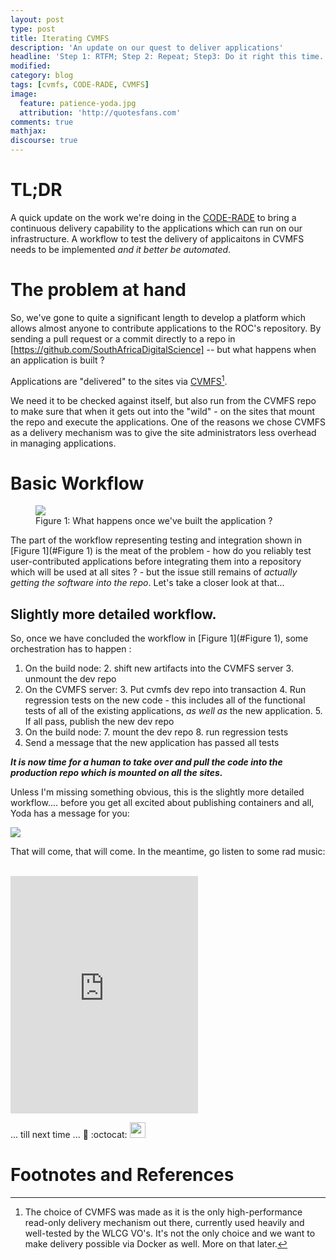 ```yaml
---
layout: post
type: post
title: Iterating CVMFS
description: 'An update on our quest to deliver applications'
headline: 'Step 1: RTFM; Step 2: Repeat; Step3: Do it right this time...'
modified:
category: blog
tags: [cvmfs, CODE-RADE, CVMFS]
image:
  feature: patience-yoda.jpg
  attribution: 'http://quotesfans.com'
comments: true
mathjax:
discourse: true
---
```


# TL;DR

A quick update on the work we're doing in the [CODE-RADE](https://github.com/AAROC/CODE-RADE-project) to bring a continuous delivery capability to the applications which can run on our infrastructure. A workflow to test the delivery of applicaitons in CVMFS needs to be implemented *and it better be automated*.

# The problem at hand

So, we've gone to quite a significant length to develop a platform which allows almost anyone to contribute applications to the ROC's repository. By sending a pull request or a commit directly to a repo in [https://github.com/SouthAfricaDigitalScience] -- but what happens when an application is built ?

Applications are "delivered" to the sites via [CVMFS](http://cernvm.cern.ch/portal/cvmfs)[^maybedocker].

We need it to be checked against itself, but also run from the CVMFS repo to make sure that when it gets out into the "wild" - on the sites that mount the repo and execute the applications. One of the reasons we chose CVMFS as a delivery mechanism was to give the site administrators less overhead in managing applications.

# Basic Workflow

<figure id="Figure 1">
<img src="{{ site_url }}/images/code-rade-workflow-1.png" />
<figcaption>Figure 1: What happens once we've built the application ?</figcaption>
</figure>

The part of the workflow representing testing and integration shown in [Figure 1](#Figure 1) is the meat of the problem - how do you reliably test user-contributed applications before integrating them into a repository which will be used at all sites ? - but the issue still remains of *actually getting the software into the repo*.  Let's take a closer look at that...

## Slightly more detailed workflow.

So, once we have concluded the workflow in [Figure 1](#Figure 1), some orchestration has to happen :

  1. On the build node:
    2. shift new artifacts into the CVMFS server
    3. unmount the dev repo
  3. On the CVMFS server:
    3. Put cvmfs dev repo into transaction
    4. Run regression tests on the new code - this includes all of the functional tests of all of the existing applications, _as well as_ the new application.
    5. If all pass, publish the new dev repo
  6. On the build node:
    7. mount the dev repo
    8. run regression tests
  9. Send a message that the new application has passed all tests

***It is  now time for a human to take over and pull the code into the production repo which is mounted on all the sites.***

Unless I'm missing something obvious, this is the slightly more detailed workflow.... before you get all excited about publishing containers and all, Yoda has a message for you:

<img class="img-rounded img-responsive  center-block" src="{{ site_url}}/images/patience-yoda.jpg">

That will come, that will come. In the meantime, go listen to some rad music:

<br>

<iframe src="https://embed.spotify.com/?uri=spotify:album:5B4PYA7wNN4WdEXdIJu58a" align="middle" width="300" height="380" frameborder="0" allowtransparency="true">Pearl Jam</iframe>

<br>

... till next time ... :wave: :octocat: <img src="{{ site_url }}/images/jenkinslogo.svg" height="25px" />

# Footnotes and References

[^maybedocker]: The choice of CVMFS was made as it is the only high-performance read-only delivery mechanism out there, currently used heavily and well-tested  by the WLCG VO's. It's not the only choice and we want to make delivery possible via Docker as well. More on that later.

